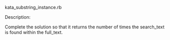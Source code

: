 
kata_substring_instance.rb

Description:

Complete the solution so that it returns the number of times the search_text is found within the full_text.
